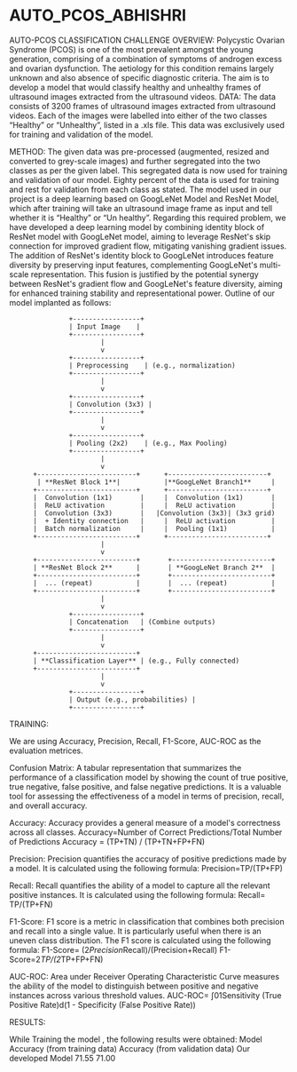 # AUTO_PCOS_ABHISHRI

AUTO-PCOS CLASSIFICATION CHALLENGE
OVERVIEW:
Polycystic Ovarian Syndrome (PCOS) is one of the most prevalent amongst the young generation, comprising of a combination of symptoms of androgen excess and ovarian dysfunction. The aetiology for this condition remains largely unknown and also absence of specific diagnostic criteria. 
The aim is to develop a model that would classify healthy and unhealthy frames of ultrasound images extracted from the ultrasound videos. 
DATA:
The data consists of 3200 frames of ultrasound images extracted from ultrasound videos. Each of the images were labelled into either of the two classes “Healthy” or “Unhealthy”, listed in a .xls file. This data was exclusively used for training and validation of the model. 


METHOD:
The given data was pre-processed (augmented, resized and converted to grey-scale images) and further segregated into the two classes as per the given label.
This segregated data is now used for training and validation of our model. Eighty percent of the data is used for training and rest for validation from each class as stated.
The model used in our project is a deep learning based on GoogLeNet Model and  ResNet Model, which after training will take an ultrasound image frame as input and tell whether it is “Healthy” or “Un healthy”.
Regarding this required problem, we have developed a deep learning model by combining  identity block of ResNet model with GoogLeNet model, aiming to leverage ResNet's skip connection for improved gradient flow, mitigating vanishing gradient issues. The addition of ResNet's identity block to GoogLeNet introduces feature diversity by preserving input features, complementing GoogLeNet's multi-scale representation. This fusion is justified by the potential synergy between ResNet's gradient flow and GoogLeNet's feature diversity, aiming for enhanced training stability and representational power.
Outline of our model implanted as follows:

                   +-----------------+
                   | Input Image    |
                   +-----------------+
                           |
                           v
                   +-----------------+
                   | Preprocessing    | (e.g., normalization)
                   +-----------------+
                           |
                           v
                   +-----------------+
                   | Convolution (3x3) |
                   +-----------------+
                           |
                           v
                   +-----------------+
                   | Pooling (2x2)    | (e.g., Max Pooling)
                   +-----------------+
                           |
                           v
          +-------------------------+      +-------------------------+
           | **ResNet Block 1**|           |**GoogLeNet Branch1**     |
          +-------------------------+      +-------------------------+
          |  Convolution (1x1)       |     |  Convolution (1x1)       |
          |  ReLU activation         |     |  ReLU activation         |
          |  Convolution (3x3)       |   |Convolution (3x3)| (3x3 grid)
          |  + Identity connection   |     |  ReLU activation         |
          |  Batch normalization     |     |  Pooling (1x1)           |
          +-------------------------+      +-------------------------+
                           |
                           v
          +-------------------------+       +-------------------------+
          | **ResNet Block 2**      |       | **GoogLeNet Branch 2**  |
          +-------------------------+       +-------------------------+
          |  ... (repeat)           |       |  ... (repeat)           |
          +-------------------------+       +-------------------------+
                           |
                           v
                   +-----------------+
                   | Concatenation   | (Combine outputs)
                   +-----------------+
                           |
                           v
          +-------------------------+
          | **Classification Layer** | (e.g., Fully connected)
          +-------------------------+
                           |
                           v
                   +-----------------+
                   | Output (e.g., probabilities) |
                   +-----------------+






TRAINING:

We are using Accuracy, Precision, Recall, F1-Score, AUC-ROC as the evaluation metrices.

Confusion Matrix:
A tabular representation that summarizes the performance of a classification model by showing the count of true positive, true negative, false positive, and false negative predictions. It is a valuable tool for assessing the effectiveness of a model in terms of precision, recall, and overall accuracy.




Accuracy: 
Accuracy provides a general measure of a model's correctness across all classes.
Accuracy=Number of Correct Predictions/Total Number of Predictions
Accuracy = (TP+TN) / (TP+TN+FP+FN)

Precision:
Precision quantifies the accuracy of positive predictions made by a model. It is calculated using the following formula:
Precision=TP/(TP+FP)

Recall:
Recall quantifies the ability of a model to capture all the relevant positive instances. It is calculated using the following formula:
Recall= TP/(TP+FN)

F1-Score:
F1 score is a metric in classification that combines both precision and recall into a single value. It is particularly useful when there is an uneven class distribution. The F1 score is calculated using the following formula:
F1-Score= (2*Precision*Recall)/(Precision+Recall)
F1-Score=2*TP/(2*TP+FP+FN)

AUC-ROC:
Area under Receiver Operating Characteristic Curve measures the ability of the model to distinguish between positive and negative instances across various threshold values.
AUC-ROC= ∫01Sensitivity (True Positive Rate)d(1 - Specificity (False Positive Rate)) 

 
RESULTS:

While Training the model , the following results were obtained:
Model	Accuracy
(from training data)	Accuracy (from validation data)
Our developed Model	71.55	71.00

